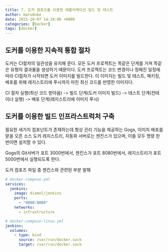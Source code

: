 ```yaml
---
title: 7. 도커 컴포즈를 이용한 애플리케이션 빌드 및 테스트
author: maruduke
date: 2023-10-07 14:10:00 +0800
categories: [Docker]
tags: [docker]
---
```


## 도커를 이용한 지속적 통합 절차

도커는 CI절차의 일관성을 유지해 준다. 모든 도커 프로젝트는 똑같은 단계를 거쳐 똑같은 유형의 결과물을 생성하기 때문이다. 도커 프로젝트는 코드 변경이나 정해진 일정에 따라 CI절차가 시작되면 도커 이미지를 빌드한다. 이 이미지는 빌드 및 테스트, 패키징, 배포를 위해 레지스트리에 푸시까지 마친 최신 코드를 반영한 이미지다.

CI 절차 실행(최신 코드 받아옴) -> 빌드 단계(도커 이미지 빌드) -> 테스트 단계(컨테이너 실행) -> 배포 단계(레지스트리에 이미지 푸시)

## 도커를 이용한 빌드 인프라스트럭처 구축

필요한 세가지 컴포넌트가 존재하는데 형상 괸리 기능을 제공하는 Gogs, 이미지 배포를 맡을 오픈 소스 도커 레지스트리, 자동화 서버로는 젠킨스가 있으며, 이들 모두 명령 한 번이면 설치할 수 있다.

Gogs의 Git서버가 포트 3000번에서, 젠킨스가 포트 8080번에서, 레지스트리가 포트 5000번에서 실행되도록 한다.

도커 컴포즈 파일 중 젠킨스와 관련된 부분 발췌

```yml
# docker-compose.yml
services:
  jenkins:
    image: diamol/jenkins
    ports:
      - "8080:8080"
    networks:
      - infrastructure

# docker-compose-linux.yml
jenkins:
  volumes:
    - type: bind
      source: /var/run/docker.sock
      target: /var/run/docker.sock
```

